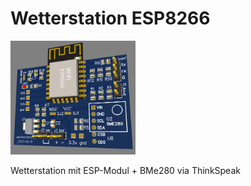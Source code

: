 # Wetterstation ESP8266
<img src="https://github.com/dk2jk/wetterstation-ESP8266/blob/c382a3d96e2ec34433df800c4dacb2cbf19d33a0/doc/Bildschirmfoto.png" width="200" heigth="200">


Wetterstation mit ESP-Modul + BMe280 via ThinkSpeak
